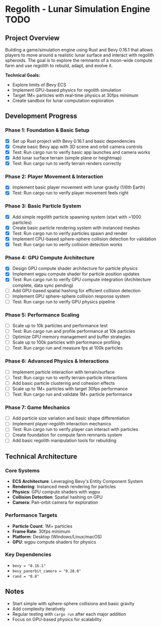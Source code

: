 # Regolith - Lunar Simulation Engine TODO

## Project Overview
Building a game/simulation engine using Rust and Bevy 0.16.1 that allows players to move around a realistic lunar surface and interact with regolith spheroids. The goal is to explore the remnants of a moon-wide compute farm and use regolith to rebuild, adapt, and evolve it.

**Technical Goals:**
- Explore limits of Bevy ECS
- Implement GPU-based physics for regolith simulation
- Target 1M+ particles with real-time physics at 30fps minimum
- Create sandbox for lunar computation exploration

## Development Progress

### Phase 1: Foundation & Basic Setup
- [x] Set up Rust project with Bevy 0.16.1 and basic dependencies
- [x] Create basic Bevy app with 3D scene and orbit camera controls
- [x] Test: Run cargo run to verify basic app launches and camera works
- [x] Add lunar surface terrain (simple plane or heightmap)
- [x] Test: Run cargo run to verify terrain renders correctly

### Phase 2: Player Movement & Interaction
- [x] Implement basic player movement with lunar gravity (1/6th Earth)
- [x] Test: Run cargo run to verify player movement feels right

### Phase 3: Basic Particle System
- [x] Add simple regolith particle spawning system (start with ~1000 particles)
- [x] Create basic particle rendering system with instanced meshes
- [x] Test: Run cargo run to verify particles spawn and render
- [x] Implement CPU-based sphere-sphere collision detection for validation
- [x] Test: Run cargo run to verify collision detection works

### Phase 4: GPU Compute Architecture
- [x] Design GPU compute shader architecture for particle physics
- [x] Implement wgpu compute shader for particle position updates
- [x] Test: Run cargo run to verify GPU compute integration (Architecture complete, data sync pending)
- [ ] Add GPU-based spatial hashing for efficient collision detection
- [ ] Implement GPU sphere-sphere collision response system
- [ ] Test: Run cargo run to verify GPU physics pipeline

### Phase 5: Performance Scaling
- [ ] Scale up to 10k particles and performance test
- [ ] Test: Run cargo run and profile performance at 10k particles
- [ ] Optimize GPU memory management and buffer strategies
- [ ] Scale up to 100k particles with performance profiling
- [ ] Test: Run cargo run and measure fps at 100k particles

### Phase 6: Advanced Physics & Interactions
- [ ] Implement particle interaction with terrain/surface
- [ ] Test: Run cargo run to verify terrain-particle interactions
- [ ] Add basic particle clustering and cohesion effects
- [ ] Scale up to 1M+ particles with target 30fps performance
- [ ] Test: Run cargo run and validate 1M+ particle performance

### Phase 7: Game Mechanics
- [ ] Add particle size variation and basic shape differentiation
- [ ] Implement player-regolith interaction mechanics
- [ ] Test: Run cargo run to verify player can interact with particles
- [ ] Create foundation for compute farm remnants system
- [ ] Add basic regolith manipulation tools for rebuilding

## Technical Architecture

### Core Systems
- **ECS Architecture**: Leveraging Bevy's Entity Component System
- **Rendering**: Instanced mesh rendering for particles
- **Physics**: GPU compute shaders with wgpu
- **Collision Detection**: Spatial hashing on GPU
- **Camera**: Pan-orbit camera for exploration

### Performance Targets
- **Particle Count**: 1M+ particles
- **Frame Rate**: 30fps minimum
- **Platform**: Desktop (Windows/Linux/macOS)
- **GPU**: wgpu compute shaders for physics

### Key Dependencies
- `bevy = "0.16.1"`
- `bevy_panorbit_camera = "0.28.0"`
- `rand = "0.8"`

## Notes
- Start simple with sphere-sphere collisions and basic gravity
- Add complexity iteratively
- Regular testing with `cargo run` after each major addition
- Focus on GPU-based physics for scalability
